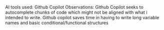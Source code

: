 AI tools used: Github Copilot
Observations:
Github Copilot seeks to autocomplete chunks of code which might not be aligned with what i intended to
write.
Github copilot saves time in having to write long variable names and basic conditional/functional structures